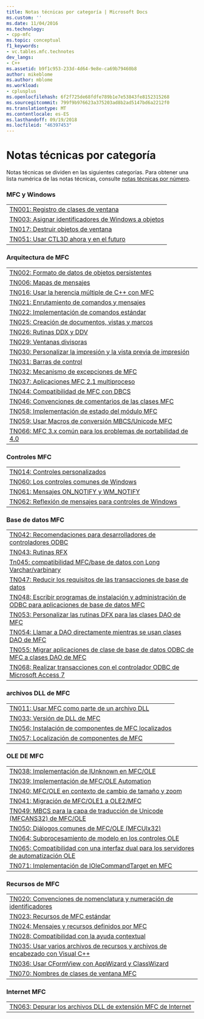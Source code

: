 ```yaml
---
title: Notas técnicas por categoría | Microsoft Docs
ms.custom: ''
ms.date: 11/04/2016
ms.technology:
- cpp-mfc
ms.topic: conceptual
f1_keywords:
- vc.tables.mfc.technotes
dev_langs:
- C++
ms.assetid: b9f1c953-233d-4d64-9e8e-ca69b79460b8
author: mikeblome
ms.author: mblome
ms.workload:
- cplusplus
ms.openlocfilehash: 6f2f725de68fdfe789b1e7e53843fe8152315268
ms.sourcegitcommit: 799f9b976623a375203ad8b2ad5147bd6a2212f0
ms.translationtype: MT
ms.contentlocale: es-ES
ms.lasthandoff: 09/19/2018
ms.locfileid: "46397453"
---
```

# <a name="technical-notes-by-category"></a>Notas técnicas por categoría

Notas técnicas se dividen en las siguientes categorías. Para obtener una lista numérica de las notas técnicas, consulte [notas técnicas por número](../mfc/technical-notes-by-number.md).

### <a name="mfc-and-windows"></a>MFC y Windows

||
|-|
|[TN001: Registro de clases de ventana](../mfc/tn001-window-class-registration.md)|
|[TN003: Asignar identificadores de Windows a objetos](../mfc/tn003-mapping-of-windows-handles-to-objects.md)|
|[TN017: Destruir objetos de ventana](../mfc/tn017-destroying-window-objects.md)|
|[TN051: Usar CTL3D ahora y en el futuro](../mfc/tn051-using-ctl3d-now-and-in-the-future.md)|

### <a name="mfc-architecture"></a>Arquitectura de MFC

||
|-|
|[TN002: Formato de datos de objetos persistentes](../mfc/tn002-persistent-object-data-format.md)|
|[TN006: Mapas de mensajes](../mfc/tn006-message-maps.md)|
|[TN016: Usar la herencia múltiple de C++ con MFC](../mfc/tn016-using-cpp-multiple-inheritance-with-mfc.md)|
|[TN021: Enrutamiento de comandos y mensajes](../mfc/tn021-command-and-message-routing.md)|
|[TN022: Implementación de comandos estándar](../mfc/tn022-standard-commands-implementation.md)|
|[TN025: Creación de documentos, vistas y marcos](../mfc/tn025-document-view-and-frame-creation.md)|
|[TN026: Rutinas DDX y DDV](../mfc/tn026-ddx-and-ddv-routines.md)|
|[TN029: Ventanas divisoras](../mfc/tn029-splitter-windows.md)|
|[TN030: Personalizar la impresión y la vista previa de impresión](../mfc/tn030-customizing-printing-and-print-preview.md)|
|[TN031: Barras de control](../mfc/tn031-control-bars.md)|
|[TN032: Mecanismo de excepciones de MFC](../mfc/tn032-mfc-exception-mechanism.md)|
|[TN037: Aplicaciones MFC 2.1 multiproceso](../mfc/tn037-multithreaded-mfc-2-1-applications.md)|
|[TN044: Compatibilidad de MFC con DBCS](../mfc/tn044-mfc-support-for-dbcs.md)|
|[TN046: Convenciones de comentarios de las clases MFC](../mfc/tn046-commenting-conventions-for-the-mfc-classes.md)|
|[TN058: Implementación de estado del módulo MFC](../mfc/tn058-mfc-module-state-implementation.md)|
|[TN059: Usar Macros de conversión MBCS/Unicode MFC](../mfc/tn059-using-mfc-mbcs-unicode-conversion-macros.md)|
|[TN066: MFC 3.x común para los problemas de portabilidad de 4.0](../mfc/tn066-common-mfc-3-x-to-4-0-porting-issues.md)|

### <a name="mfc-controls"></a>Controles MFC

||
|-|
|[TN014: Controles personalizados](../mfc/tn014-custom-controls.md)|
|[TN060: Los controles comunes de Windows](../mfc/tn060-the-new-windows-common-controls.md)|
|[TN061: Mensajes ON_NOTIFY y WM_NOTIFY](../mfc/tn061-on-notify-and-wm-notify-messages.md)|
|[TN062: Reflexión de mensajes para controles de Windows](../mfc/tn062-message-reflection-for-windows-controls.md)|

### <a name="mfc-database"></a>Base de datos MFC

||
|-|
|[TN042: Recomendaciones para desarrolladores de controladores ODBC](../mfc/tn042-odbc-driver-developer-recommendations.md)|
|[TN043: Rutinas RFX](../mfc/tn043-rfx-routines.md)|
|[Tn045: compatibilidad MFC/base de datos con Long Varchar/varbinary](../mfc/tn045-mfc-database-support-for-long-varchar-varbinary.md)|
|[TN047: Reducir los requisitos de las transacciones de base de datos](../mfc/tn047-relaxing-database-transaction-requirements.md)|
|[TN048: Escribir programas de instalación y administración de ODBC para aplicaciones de base de datos MFC](../mfc/tn048-writing-odbc-setup-and-administration-programs.md)|
|[TN053: Personalizar las rutinas DFX para las clases DAO de MFC](../mfc/tn053-custom-dfx-routines-for-dao-database-classes.md)|
|[TN054: Llamar a DAO directamente mientras se usan clases DAO de MFC](../mfc/tn054-calling-dao-directly-while-using-mfc-dao-classes.md)|
|[TN055: Migrar aplicaciones de clase de base de datos ODBC de MFC a clases DAO de MFC](../mfc/tn055-migrating-mfc-odbc-database-class-applications-to-mfc-dao-classes.md)|
|[TN068: Realizar transacciones con el controlador ODBC de Microsoft Access 7](../mfc/tn068-performing-transactions-with-the-microsoft-access-7-odbc-driver.md)|

### <a name="mfc-dlls"></a>archivos DLL de MFC

||
|-|
|[TN011: Usar MFC como parte de un archivo DLL](../mfc/tn011-using-mfc-as-part-of-a-dll.md)|
|[TN033: Versión de DLL de MFC](../mfc/tn033-dll-version-of-mfc.md)|
|[TN056: Instalación de componentes de MFC localizados](../mfc/tn056-installation-of-localized-mfc-components.md)|
|[TN057: Localización de componentes de MFC](../mfc/tn057-localization-of-mfc-components.md)|

### <a name="mfc-ole"></a>OLE DE MFC

||
|-|
|[TN038: Implementación de IUnknown en MFC/OLE](../mfc/tn038-mfc-ole-iunknown-implementation.md)|
|[TN039: Implementación de MFC/OLE Automation](../mfc/tn039-mfc-ole-automation-implementation.md)|
|[TN040: MFC/OLE en contexto de cambio de tamaño y zoom](../mfc/tn040-mfc-ole-in-place-resizing-and-zooming.md)|
|[TN041: Migración de MFC/OLE1 a OLE2/MFC](../mfc/tn041-mfc-ole1-migration-to-mfc-ole-2.md)|
|[TN049: MBCS para la capa de traducción de Unicode (MFCANS32) de MFC/OLE](../mfc/tn049-mfc-ole-mbcs-to-unicode-translation-layer-mfcans32.md)|
|[TN050: Diálogos comunes de MFC/OLE (MFCUIx32)](../mfc/tn050-mfc-ole-common-dialogs-mfcuix32.md)|
|[TN064: Subprocesamiento de modelo en los controles OLE](../mfc/tn064-apartment-model-threading-in-activex-controls.md)|
|[TN065: Compatibilidad con una interfaz dual para los servidores de automatización OLE](../mfc/tn065-dual-interface-support-for-ole-automation-servers.md)|
|[TN071: Implementación de IOleCommandTarget en MFC](../mfc/tn071-mfc-iolecommandtarget-implementation.md)|

### <a name="mfc-resources"></a>Recursos de MFC

||
|-|
|[TN020: Convenciones de nomenclatura y numeración de identificadores](../mfc/tn020-id-naming-and-numbering-conventions.md)|
|[TN023: Recursos de MFC estándar](../mfc/tn023-standard-mfc-resources.md)|
|[TN024: Mensajes y recursos definidos por MFC](../mfc/tn024-mfc-defined-messages-and-resources.md)|
|[TN028: Compatibilidad con la ayuda contextual](../mfc/tn028-context-sensitive-help-support.md)|
|[TN035: Usar varios archivos de recursos y archivos de encabezado con Visual C++](../mfc/tn035-using-multiple-resource-files-and-header-files-with-visual-cpp.md)|
|[TN036: Usar CFormView con AppWizard y ClassWizard](../mfc/tn036-using-cformview-with-appwizard-and-classwizard.md)|
|[TN070: Nombres de clases de ventana MFC](../mfc/tn070-mfc-window-class-names.md)|

### <a name="mfc-internet"></a>Internet MFC

||
|-|
|[TN063: Depurar los archivos DLL de extensión MFC de Internet](../mfc/tn063-debugging-internet-extension-dlls.md)|

